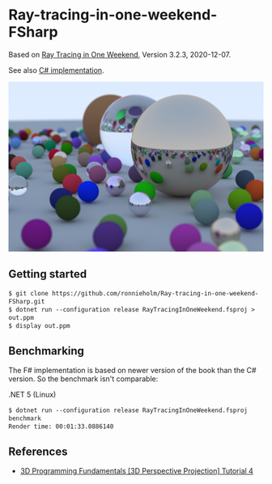 # Ray-tracing-in-one-weekend-FSharp

Based on [Ray Tracing in One Weekend](https://raytracing.github.io/books/RayTracingInOneWeekend.html), Version 3.2.3,
2020-12-07.

See also [C# implementation](https://github.com/ronnieholm/Ray-tracing-in-one-weekend-CSharp). 

![Random scene](Random-scene.png)

## Getting started

    $ git clone https://github.com/ronnieholm/Ray-tracing-in-one-weekend-FSharp.git
    $ dotnet run --configuration release RayTracingInOneWeekend.fsproj > out.ppm
    $ display out.ppm

## Benchmarking

The F# implementation is based on newer version of the book than the C# version.
So the benchmark isn't comparable:

.NET 5 (Linux)

```console
$ dotnet run --configuration release RayTracingInOneWeekend.fsproj benchmark
Render time: 00:01:33.0886140
```

## References

- [3D Programming Fundamentals [3D Perspective Projection] Tutorial 4](https://www.youtube.com/watch?v=UgM6mIQfGDA&list=PLqCJpWy5Fohe8ucwhksiv9hTF5sfid8lA&index=5)